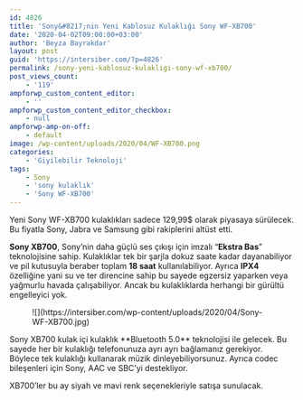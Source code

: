 ```yaml
---
id: 4826
title: 'Sony&#8217;nin Yeni Kablosuz Kulaklığı Sony WF-XB700'
date: '2020-04-02T09:00:00+03:00'
author: 'Beyza Bayrakdar'
layout: post
guid: 'https://intersiber.com/?p=4826'
permalink: /sony-yeni-kablosuz-kulakligi-sony-wf-xb700/
post_views_count:
    - '119'
ampforwp_custom_content_editor:
    - ''
ampforwp_custom_content_editor_checkbox:
    - null
ampforwp-amp-on-off:
    - default
image: /wp-content/uploads/2020/04/WF-XB700.png
categories:
    - 'Giyilebilir Teknoloji'
tags:
    - Sony
    - 'sony kulaklık'
    - 'Sony WF-XB700'
---
```


Yeni Sony WF-XB700 kulaklıkları sadece 129,99$ olarak piyasaya sürülecek. Bu fiyatla Sony, Jabra ve Samsung gibi rakiplerini altüst etti.

**Sony XB700**, Sony’nin daha güçlü ses çıkışı için imzalı “**Ekstra Bas**” teknolojisine sahip. Kulaklıklar tek bir şarjla dokuz saate kadar dayanabiliyor ve pil kutusuyla beraber toplam **18 saat** kullanılabiliyor. Ayrıca **IPX4** özelliğine yani su ve ter direncine sahip bu sayede egzersiz yaparken veya yağmurlu havada çalışabiliyor. Ancak bu kulaklıklarda herhangi bir gürültü engelleyici yok.

<figure class="wp-block-image size-large">![](https://intersiber.com/wp-content/uploads/2020/04/Sony-WF-XB700.jpg)</figure>Sony XB700 kulak içi kulaklık **Bluetooth 5.0** teknolojisi ile gelecek. Bu sayede her bir kulaklığı telefonunuza ayrı ayrı bağlamanız gerekiyor. Böylece tek kulaklığı kullanarak müzik dinleyebiliyorsunuz. Ayrıca codec bileşenleri için Sony, AAC ve SBC’yi destekliyor.

XB700’ler bu ay siyah ve mavi renk seçenekleriyle satışa sunulacak.